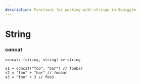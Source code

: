 ```yaml
---
description: Functions for working with strings in Squiggle
---
```


# String

### concat

```
concat: (string, string) => string
```

```squiggle
s1 = concat("foo", "bar") // foobar
s2 = "foo" + "bar" // foobar
s3 = "foo" + 3 // foo3
```
